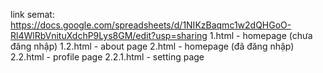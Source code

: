 link semat: https://docs.google.com/spreadsheets/d/1NIKzBaqmc1w2dQHGoO-Rl4WlRbVnituXdchP9Lys8GM/edit?usp=sharing
1.html - homepage (chưa đăng nhập)
1.2.html - about page
2.html - homepage (đã đăng nhập)
2.2.html - profile page
2.2.1.html - setting page

